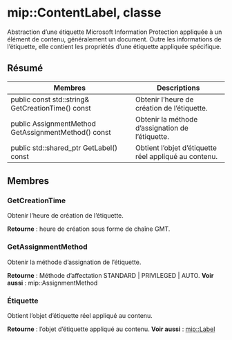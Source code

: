 # <a name="class-mipcontentlabel"></a>mip::ContentLabel, classe 
Abstraction d’une étiquette Microsoft Information Protection appliquée à un élément de contenu, généralement un document.
Outre les informations de l’étiquette, elle contient les propriétés d’une étiquette appliquée spécifique.
  
## <a name="summary"></a>Résumé
 Membres                        | Descriptions                                
--------------------------------|---------------------------------------------
 public const std::string& GetCreationTime() const  |  Obtenir l’heure de création de l’étiquette.
 public AssignmentMethod GetAssignmentMethod() const  |  Obtenir la méthode d’assignation de l’étiquette.
public std::shared_ptr<Label> GetLabel() const  |  Obtient l’objet d’étiquette réel appliqué au contenu.
  
## <a name="members"></a>Membres
  
### <a name="getcreationtime"></a>GetCreationTime
Obtenir l’heure de création de l’étiquette.

  
**Retourne** : heure de création sous forme de chaîne GMT.
  
### <a name="getassignmentmethod"></a>GetAssignmentMethod
Obtenir la méthode d’assignation de l’étiquette.

  
**Retourne** : Méthode d’affectation STANDARD | PRIVILEGED | AUTO. 
**Voir aussi** : mip::AssignmentMethod
  
### <a name="label"></a>Étiquette
Obtient l’objet d’étiquette réel appliqué au contenu.

  
**Retourne** : l’objet d’étiquette appliqué au contenu. 
**Voir aussi** : [mip::Label](class_mip_label.md)